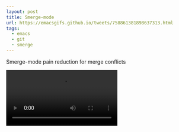 ```yaml
---
layout: post
title: Smerge-mode
url: https://emacsgifs.github.io/tweets/758861381898637313.html
tags:
  - emacs
  - git
  - smerge
---
```


Smerge-mode pain reduction for merge conflicts

<video controls autoplay>
  <source src="/public/videos/758861381898637313.mp4" type="video/mp4">
    Sorry your browser does not support the video tag, maybe time to upgrade?
</video>
